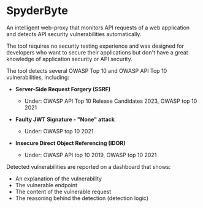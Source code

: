 # SpyderByte

An intelligent web-proxy that monitors API requests of a web application and detects API security vulnerabilities automatically.

The tool requires no security testing experience and was designed for developers who want to secure their applications but don't have a great knowledge of application security or API security.

The tool detects several OWASP Top 10 and OWASP API Top 10 vulnerabilities, including:

- **Server-Side Request Forgery (SSRF)**
	- Under: OWASP API Top 10 Release Candidates 2023, OWASP top 10 2021

- **Faulty JWT Signature - "None" attack**
	- Under: OWASP top 10 2021

- **Insecure Direct Object Referencing (IDOR)**
	- Under: OWASP API top 10 2019, OWASP top 10 2021 
	

Detected vulnerabilities are reported on a dashboard that shows:
- An explanation of the vulnerability
- The vulnerable endpoint
- The content of the vulnerable request
- The reasoning behind the detection (detection logic)
